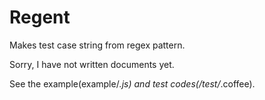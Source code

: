 Regent
=====================

Makes test case string from regex pattern.

Sorry, I have not written documents yet.

See the example(example/*.js) and test codes(/test/*.coffee).